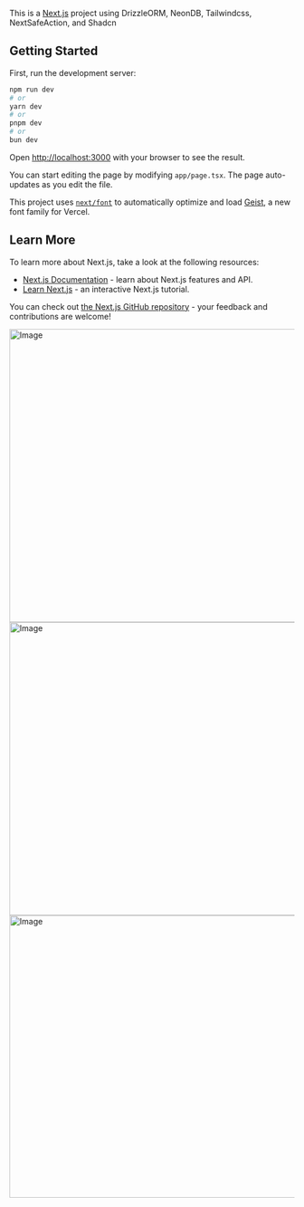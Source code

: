 This is a [Next.js](https://nextjs.org) project using DrizzleORM, NeonDB, Tailwindcss, NextSafeAction, and Shadcn

## Getting Started

First, run the development server:

```bash
npm run dev
# or
yarn dev
# or
pnpm dev
# or
bun dev
```

Open [http://localhost:3000](http://localhost:3000) with your browser to see the result.

You can start editing the page by modifying `app/page.tsx`. The page auto-updates as you edit the file.

This project uses [`next/font`](https://nextjs.org/docs/app/building-your-application/optimizing/fonts) to automatically optimize and load [Geist](https://vercel.com/font), a new font family for Vercel.

## Learn More

To learn more about Next.js, take a look at the following resources:

- [Next.js Documentation](https://nextjs.org/docs) - learn about Next.js features and API.
- [Learn Next.js](https://nextjs.org/learn) - an interactive Next.js tutorial.

You can check out [the Next.js GitHub repository](https://github.com/vercel/next.js) - your feedback and contributions are welcome!

<img width="907" height="518" alt="Image" src="https://github.com/user-attachments/assets/a3334b52-541b-45e9-b2cb-e1170dc0195d" />
<img width="866" height="518" alt="Image" src="https://github.com/user-attachments/assets/2fcac23e-0f21-4770-97e9-7b554d244052" />
<img width="861" height="499" alt="Image" src="https://github.com/user-attachments/assets/e1c39737-a3ea-4842-be03-5ca8754eda68" />
